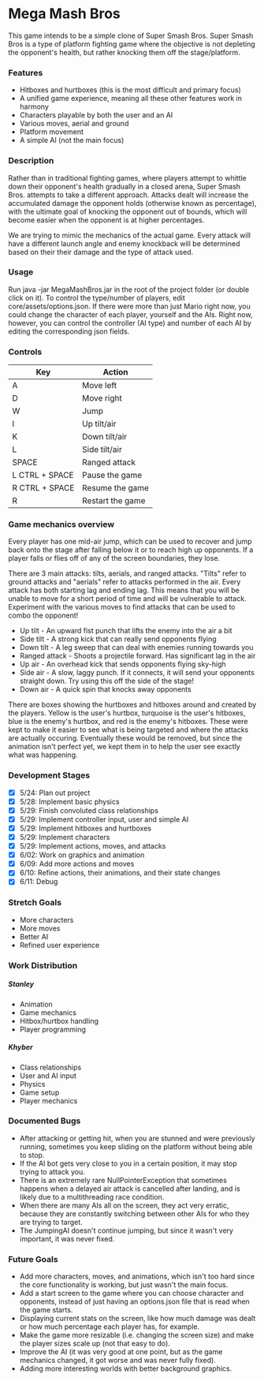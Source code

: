 # Mega Mash Bros
This game intends to be a simple clone of Super Smash Bros.
Super Smash Bros is a type of platform fighting game where the objective is not depleting the opponent's health, but rather knocking them off the stage/platform.

### Features
* Hitboxes and hurtboxes (this is the most difficult and primary focus)
* A unified game experience, meaning all these other features work in harmony
* Characters playable by both the user and an AI
* Various moves, aerial and ground
* Platform movement
* A simple AI (not the main focus)

### Description
Rather than in traditional fighting games, where players attempt to whittle down their opponent's health gradually in a closed arena, Super Smash Bros. attempts to take a different approach.  Attacks dealt will increase the accumulated damage the opponent holds (otherwise known as percentage), with the ultimate goal of knocking the opponent out of bounds, which will become easier when the opponent is at higher percentages.

We are trying to mimic the mechanics of the actual game.  Every attack will have a different launch angle and enemy knockback will be determined based on their their damage and the type of attack used.

### Usage
Run java -jar MegaMashBros.jar in the root of the project folder (or double click on it). To control the type/number of players, edit core/assets/options.json.  If there were more than just Mario right now, you could change the character of each player, yourself and the AIs.  Right now, however, you can control the controller (AI type) and number of each AI by editing the corresponding json fields.

### Controls
Key | Action
----|-------
A | Move left
D | Move right
W | Jump
I | Up tilt/air
K | Down tilt/air
L | Side tilt/air
SPACE | Ranged attack
L CTRL + SPACE | Pause the game
R CTRL + SPACE | Resume the game
R | Restart the game

### Game mechanics overview
Every player has one mid-air jump, which can be used to recover and jump back onto the stage after falling below it or to reach high up opponents. If a player falls or flies off of any of the screen boundaries, they lose.

There are 3 main attacks: tilts, aerials, and ranged attacks. "Tilts" refer to ground attacks and "aerials" refer to attacks performed in the air. Every attack has both starting lag and ending lag. This means that you will be unable to move for a short period of time and will be vulnerable to attack. Experiment with the various moves to find attacks that can be used to combo the opponent!

* Up tilt - An upward fist punch that lifts the enemy into the air a bit
* Side tilt - A strong kick that can really send opponents flying
* Down tilt - A leg sweep that can deal with enemies running towards you
* Ranged attack - Shoots a projectile forward. Has significant lag in the air
* Up air - An overhead kick that sends opponents flying sky-high
* Side air - A slow, laggy punch. If it connects, it will send your opponents straight down. Try using this off the side of the stage!
* Down air - A quick spin that knocks away opponents

There are boxes showing the hurtboxes and hitboxes around and created by the players.  Yellow is the user's hurtbox, turquoise is the user's hitboxes, blue is the enemy's hurtbox, and red is the enemy's hitboxes.  These were kept to make it easier to see what is being targeted and where the attacks are actually occuring.  Eventually these would be removed, but since the animation isn't perfect yet, we kept them in to help the user see exactly what was happening.

### Development Stages
- [x] 5/24: Plan out project
- [x] 5/28: Implement basic physics
- [x] 5/29: Finish convoluted class relationships
- [x] 5/29: Implement controller input, user and simple AI
- [x] 5/29: Implement hitboxes and hurtboxes
- [x] 5/29: Implement characters
- [x] 5/29: Implement actions, moves, and attacks
- [x] 6/02: Work on graphics and animation
- [x] 6/09: Add more actions and moves
- [x] 6/10: Refine actions, their animations, and their state changes
- [x] 6/11: Debug

### Stretch Goals
* More characters
* More moves
* Better AI
* Refined user experience

### Work Distribution
##### Stanley
* Animation
* Game mechanics
* Hitbox/hurtbox handling
* Player programming

##### Khyber
* Class relationships
* User and AI input
* Physics
* Game setup
* Player mechanics

### Documented Bugs
* After attacking or getting hit, when you are stunned and were previously running, sometimes you keep sliding on the platform without being able to stop.
* If the AI bot gets very close to you in a certain position, it may stop trying to attack you.
* There is an extremely rare NullPointerException that sometimes happens when a delayed air attack is cancelled after landing, and is likely due to a multithreading race condition.
* When there are many AIs all on the screen, they act very erratic, because they are constantly switching between other AIs for who they are trying to target.
* The JumpingAI doesn't continue jumping, but since it wasn't very important, it was never fixed.

### Future Goals
* Add more characters, moves, and animations, which isn't too hard since the core functionality is working, but just wasn't the main focus.
* Add a start screen to the game where you can choose character and opponents, instead of just having an options.json file that is read when the game starts.
* Displaying current stats on the screen, like how much damage was dealt or how much percentage each player has, for example.
* Make the game more resizable (i.e. changing the screen size) and make the player sizes scale up (not that easy to do).
* Improve the AI (it was very good at one point, but as the game mechanics changed, it got worse and was never fully fixed).
* Adding more interesting worlds with better background graphics.

